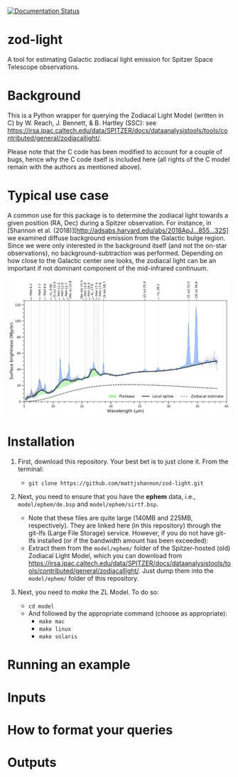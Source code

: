 [![Documentation Status](https://readthedocs.org/projects/zod-light/badge/?version=latest)](http://zod-light.readthedocs.io/en/latest/?badge=latest)

# zod-light
A tool for estimating Galactic zodiacal light emission for Spitzer Space Telescope observations.

# Background
This is a Python wrapper for querying the Zodiacal Light Model (written in C) by W. Reach, J. Bennett, & B. Hartley (SSC): see
https://irsa.ipac.caltech.edu/data/SPITZER/docs/dataanalysistools/tools/contributed/general/zodiacallight/.

Please note that the C code has been modified to account for a couple of bugs, hence why the C code itself is included here (all rights of the C model remain with the authors as mentioned above).

# Typical use case
A common use for this package is to determine the zodiacal light towards a given position (RA, Dec) during a Spitzer observation. For instance, in [Shannon et al. (2018)][http://adsabs.harvard.edu/abs/2018ApJ...855...32S] we examined diffuse background emission from the Galactic bulge region. Since we were only interested in the background itself (and not the on-star observations), no background-subtraction was performed. Depending on how close to the Galactic center one looks, the zodiacal light can be an important if not dominant component of the mid-infrared continuum.

![Example use of zodiacal estimate](/docs/images/fig3.png)

# Installation
1. First, download this repository. Your best bet is to just clone it. From the terminal:
   - ``git clone https://github.com/mattjshannon/zod-light.git``

2. Next, you need to ensure that you have the **ephem** data, i.e.,
``model/ephem/de.bsp``
and
``model/ephem/sirtf.bsp``.
   - Note that these files are quite large (140MB and 225MB, respectively). They are linked here (in this repository) through the git-lfs (Large File Storage) service. However, if you do not have git-lfs installed (or if the bandwidth amount has been exceeded):
   - Extract them from the ``model/ephem/`` folder of the Spitzer-hosted (old) Zodiacal Light Model, which you can download from https://irsa.ipac.caltech.edu/data/SPITZER/docs/dataanalysistools/tools/contributed/general/zodiacallight/. Just dump them into the ``model/ephem/`` folder of this repository.

3. Next, you need to *make* the ZL Model. To do so:
   - ``cd model``
   - And followed by the appropriate command (choose as appropriate):
     - ``make mac``
     - ``make linux``
     - ``make solaris``


# Running an example


# Inputs

# How to format your queries

# Outputs





